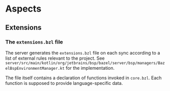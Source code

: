 # Aspects

## Extensions

### The `extensions.bzl` file
The server generates the `extensions.bzl` file on each sync according to a list of external rules relevant to the project.
See `server/src/main/kotlin/org/jetbrains/bsp/bazel/server/bsp/managers/BazelBspEnvironmentManager.kt` for the implementation.

The file itself contains a declaration of functions invoked in `core.bzl`. Each function is supposed to provide language-specific data.
